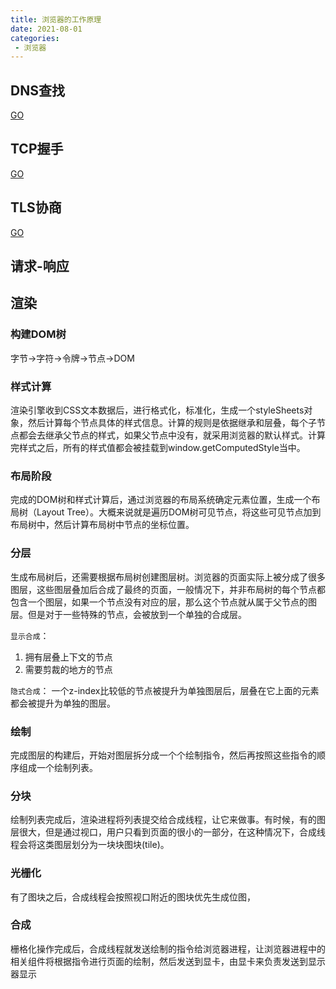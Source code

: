 ```yaml
---
title: 浏览器的工作原理
date: 2021-08-01
categories: 
 - 浏览器
---
```


## DNS查找
[GO](../计算机网络/DNS查询过程.md)

## TCP握手
[GO](../计算机网络/三握四挥.md)

## TLS协商
[GO](../计算机网络/https.md)

## 请求-响应

## 渲染
### 构建DOM树
字节->字符->令牌->节点->DOM

### 样式计算
渲染引擎收到CSS文本数据后，进行格式化，标准化，生成一个styleSheets对象，然后计算每个节点具体的样式信息。计算的规则是依据继承和层叠，每个子节点都会去继承父节点的样式，如果父节点中没有，就采用浏览器的默认样式。计算完样式之后，所有的样式值都会被挂载到window.getComputedStyle当中。

### 布局阶段
完成的DOM树和样式计算后，通过浏览器的布局系统确定元素位置，生成一个布局树（Layout Tree）。大概来说就是遍历DOM树可见节点，将这些可见节点加到布局树中，然后计算布局树中节点的坐标位置。

### 分层
生成布局树后，还需要根据布局树创建图层树。浏览器的页面实际上被分成了很多图层，这些图层叠加后合成了最终的页面，一般情况下，并非布局树的每个节点都包含一个图层，如果一个节点没有对应的层，那么这个节点就从属于父节点的图层。但是对于一些特殊的节点，会被放到一个单独的合成层。

`显示合成`：
1. 拥有层叠上下文的节点
2. 需要剪裁的地方的节点

`隐式合成`：
一个z-index比较低的节点被提升为单独图层后，层叠在它上面的元素都会被提升为单独的图层。

### 绘制
完成图层的构建后，开始对图层拆分成一个个绘制指令，然后再按照这些指令的顺序组成一个绘制列表。

### 分块
绘制列表完成后，渲染进程将列表提交给合成线程，让它来做事。有时候，有的图层很大，但是通过视口，用户只看到页面的很小的一部分，在这种情况下，合成线程会将这类图层划分为一块块图块(tile)。

### 光栅化
有了图块之后，合成线程会按照视口附近的图块优先生成位图，

### 合成
栅格化操作完成后，合成线程就发送绘制的指令给浏览器进程，让浏览器进程中的相关组件将根据指令进行页面的绘制，然后发送到显卡，由显卡来负责发送到显示器显示